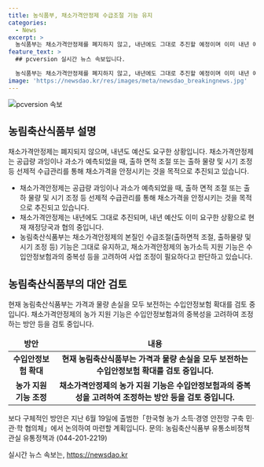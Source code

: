 ```yaml
---
title: 농식품부, 채소가격안정제 수급조절 기능 유지
categories:
  - News
excerpt: >
  농식품부는 채소가격안정제를 폐지하지 않고, 내년에도 그대로 추진할 예정이며 이미 내년 예산을 요구한 상황이라고 설명했습니다. 그러나 현재는 수입안정보험 확대를 검토 중으로, 채소가격안정제의 농가 지원 기능을 조정할 예정이라고 밝혔습니다. 보다 구체적인 방안은 한국형 농가 소득·경영 안전망 구축 민·관·학 협의체에서 논의할 예정이며, 자세한 내용은 농림축산식품부로 문의할 수 있습니다. (자료출처=정책브리핑 www.korea.kr)
feature_text: >
  ## pcversion 실시간 뉴스 속보입니다.

  농식품부는 채소가격안정제를 폐지하지 않고, 내년에도 그대로 추진할 예정이며 이미 내년 예산을 요구한 상황이라고 설명했습니다. 그러나 현재는 수입안정보험 확대를 검토 중으로, 채소가격안정제의 농가 지원 기능을 조정할 예정이라고 밝혔습니다. 보다 구체적인 방안은 한국형 농가 소득·경영 안전망 구축 민·관·학 협의체에서 논의할 예정이며, 자세한 내용은 농림축산식품부로 문의할 수 있습니다. (자료출처=정책브리핑 www.korea.kr)
image: 'https://newsdao.kr/res/images/meta/newsdao_breakingnews.jpg'
---
```


<p><img src="https://newsdao.kr/res/images/meta/newsdao_breakingnews.jpg" alt="pcversion 속보" /></p>

<h2 data-ke-size="size26">농림축산식품부 설명</h2>

<p data-ke-size="size16">채소가격안정제는 폐지되지 않으며, 내년도 예산도 요구한 상황입니다. 채소가격안정제는 공급량 과잉이나 과소가 예측되었을 때, 출하 면적 조절 또는 출하 물량 및 시기 조정 등 선제적 수급관리를 통해 채소가격을 안정시키는 것을 목적으로 추진되고 있습니다.</p>

<ul>
<li>채소가격안정제는 공급량 과잉이나 과소가 예측되었을 때, 출하 면적 조절 또는 출하 물량 및 시기 조정 등 선제적 수급관리를 통해 채소가격을 안정시키는 것을 목적으로 추진되고 있습니다.</li>
<li>채소가격안정제는 내년에도 그대로 추진되며, 내년 예산도 이미 요구한 상황으로 현재 재정당국과 협의 중입니다.</li>
<li>농림축산식품부는 채소가격안정제의 본질인 수급조절(출하면적 조절, 출하물량 및 시기 조정 등) 기능은 그대로 유지하고, 채소가격안정제의 농가소득 지원 기능은 수입안정보험과의 중복성 등을 고려하여 사업 조정이 필요하다고 판단하고 있습니다.</li>
</ul>

<h2 data-ke-size="size26">농림축산식품부의 대안 검토</h2>

<p data-ke-size="size16">현재 농림축산식품부는 가격과 물량 손실을 모두 보전하는 수입안정보험 확대를 검토 중입니다. 채소가격안정제의 농가 지원 기능은 수입안정보험과의 중복성을 고려하여 조정하는 방안 등을 검토 중입니다.</p>

<table>
<thead>
<tr>
<td style="text-align: center; height: 17px;"><b>방안</b></td>
<td style="text-align: center; height: 17px;"><b>내용</b></td>
</tr>
</thead>
<tbody>
<tr>
<td style="text-align: center; height: 17px;"><b>수입안정보험 확대</b></td>
<td style="text-align: center; height: 17px;"><b>현재 농림축산식품부는 가격과 물량 손실을 모두 보전하는 수입안정보험 확대를 검토 중입니다.</b></td>
</tr>
<tr>
<td style="text-align: center; height: 17px;"><b>농가 지원 기능 조정</b></td>
<td style="text-align: center; height: 17px;"><b>채소가격안정제의 농가 지원 기능은 수입안정보험과의 중복성을 고려하여 조정하는 방안 등을 검토 중입니다.</b></td>
</tr>
</tbody>
</table>

<p data-ke-size="size16">보다 구체적인 방안은 지난 6월 19일에 출범한「한국형 농가 소득·경영 안전망 구축 민·관·학 협의체」에서 논의하여 마련할 계획입니다. 문의: 농림축산식품부 유통소비정책관실 유통정책과 (044-201-2219)</p>
실시간 뉴스 속보는, <a href="https://newsdao.kr" rel="dofollow">https://newsdao.kr</a>


